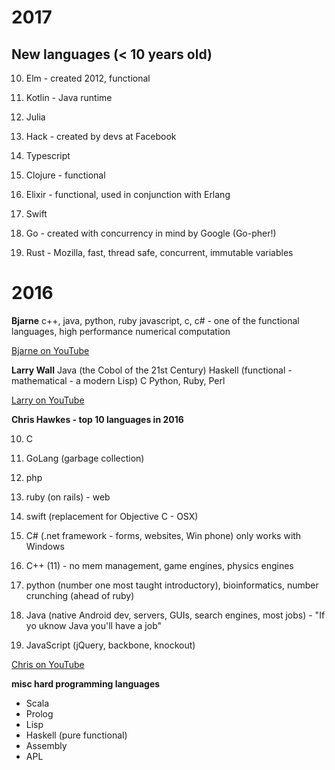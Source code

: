 # 2017

## New languages (< 10 years old)
10.  Elm - created 2012, functional

9. Kotlin - Java runtime

8. Julia

7. Hack - created by devs at Facebook

6. Typescript

5. Clojure - functional

4. Elixir - functional, used in conjunction with Erlang

3. Swift

2. Go - created with concurrency in mind by Google (Go-pher!)

1. Rust - Mozilla, fast, thread safe, concurrent, immutable variables

# 2016

**Bjarne**
c++, java, python, ruby javascript, c, c# - one of the functional languages,
high performance numerical computation

[Bjarne on YouTube](https://www.youtube.com/watch?v=NvWTnIoQZj4)

**Larry Wall**
Java (the Cobol of the 21st Century)
Haskell (functional - mathematical - a modern Lisp)
C
Python, Ruby, Perl

[Larry on YouTube](https://www.youtube.com/watch?v=LR8fQiskYII)

**Chris Hawkes - top 10 languages in 2016**

10. C

9. GoLang (garbage collection)

8. php

7. ruby (on rails) - web

6. swift (replacement for Objective C - OSX)

5. C# (.net framework - forms, websites, Win phone) only works with Windows

4. C++ (11) - no mem management, game engines, physics engines

3. python (number one most taught introductory), bioinformatics, number crunching (ahead of ruby)

2. Java (native Android dev, servers, GUIs, search engines, most jobs) - "If yo
uknow Java you'll have a job"

1. JavaScript (jQuery, backbone, knockout)

[Chris on YouTube](https://www.youtube.com/watch?v=Z56GLRXxh88)

**misc hard programming languages**
- Scala
- Prolog
- Lisp
- Haskell (pure functional)
- Assembly
- APL
